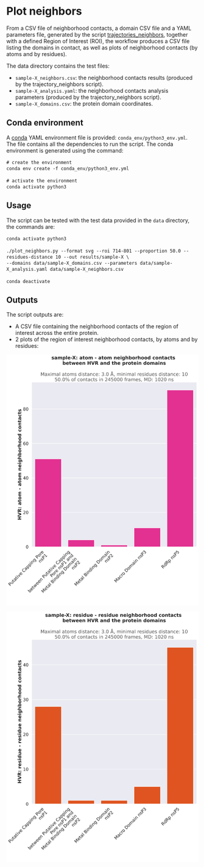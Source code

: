 # Plot neighbors

From a CSV file of neighborhood contacts, a domain CSV file and a YAML parameters file, generated by the script 
[trajectories_neighbors](https://github.com/njeanne/trajectories_neighbors), together with a defined Region of Interest 
(ROI), the workflow produces a CSV file listing the domains in contact, as well as plots of neighborhood contacts 
(by atoms and by residues).

The data directory contains the test files:
- `sample-X_neighbors.csv`: the neighborhood contacts results (produced by the trajectory_neighbors script).
- `sample-X_analysis.yaml`: the neighborhood contacts analysis parameters (produced by the trajectory_neighbors script).
- `sample-X_domains.csv`: the protein domain coordinates.

## Conda environment

A [conda](https://docs.conda.io/projects/conda/en/latest/index.html) YAML environment file is provided: 
`conda_env/python3_env.yml`. The file contains all the dependencies to run the script.
The conda environment is generated using the command:
```shell script
# create the environment
conda env create -f conda_env/python3_env.yml

# activate the environment
conda activate python3
```

## Usage

The script can be tested with the test data provided in the `data` directory, the commands are:

```shell script
conda activate python3

./plot_neighbors.py --format svg --roi 714-801 --proportion 50.0 --residues-distance 10 --out results/sample-X \
--domains data/sample-X_domains.csv --parameters data/sample-X_analysis.yaml data/sample-X_neighbors.csv

conda deactivate
```

## Outputs

The script outputs are:

- A CSV file containing the neighborhood contacts of the region of interest across the entire protein.
- 2 plots of the region of interest neighborhood contacts, by atoms and by residues:

![neighbors by atom](doc/_static/by_atom.svg)

![neighbors by residue](doc/_static/by_residue.svg)

